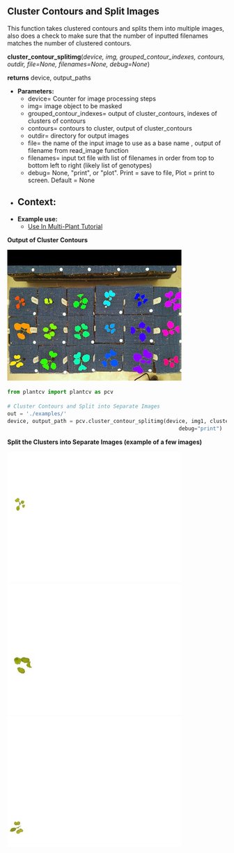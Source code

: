 ## Cluster Contours and Split Images

This function takes clustered contours and splits them into multiple images, also does a check to make sure that
the number of inputted filenames matches the number of clustered contours.

**cluster_contour_splitimg**(*device, img, grouped_contour_indexes, contours, outdir, file=None, filenames=None, debug=None*)

**returns** device, output_paths

- **Parameters:**
    - device= Counter for image processing steps
    - img= image object to be masked
    - grouped_contour_indexes= output of cluster_contours, indexes of clusters of contours
    - contours= contours to cluster, output of cluster_contours
    - outdir= directory for output images
    - file= the name of the input image to use as a base name , output of filename from read_image function
    - filenames= input txt file with list of filenames in order from top to bottom left to right (likely list of genotypes)
    - debug= None, "print", or "plot". Print = save to file, Plot = print to screen. Default = None
- **Context:**
    - 
- **Example use:**
    - [Use In Multi-Plant Tutorial](multi-plant_tutorial.md)


**Output of Cluster Contours**

![Screenshot](img/documentation_images/cluster_contour_splitimg/14_clusters.jpg)


```python
from plantcv import plantcv as pcv

# Cluster Contours and Split into Separate Images 
out = './examples/'
device, output_path = pcv.cluster_contour_splitimg(device, img1, clusters_i, contours, out, file, filenames=None,
                                                       debug="print")
```

**Split the Clusters into Separate Images (example of a few images)**

![Screenshot](img/documentation_images/cluster_contour_splitimg/15_clusters.jpg)
![Screenshot](img/documentation_images/cluster_contour_splitimg/16_clusters.jpg)
![Screenshot](img/documentation_images/cluster_contour_splitimg/17_clusters.jpg)


